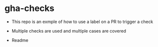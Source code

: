 # gha-checks

- This repo is an exmple of how to use a label on a PR to trigger a check
- Multiple checks are used and multiple cases are covered

- Readme